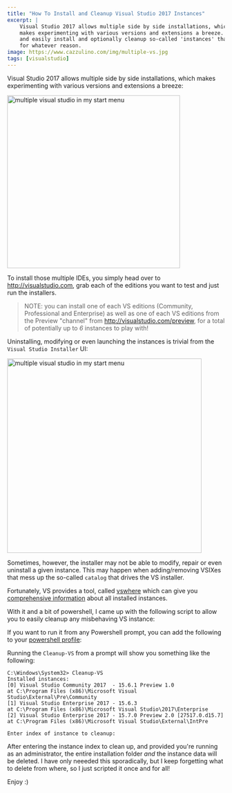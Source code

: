 ```yaml
---
title: "How To Install and Cleanup Visual Studio 2017 Instances"
excerpt: |
    Visual Studio 2017 allows multiple side by side installations, which 
    makes experimenting with various versions and extensions a breeze. Here's how you quickly 
    and easily install and optionally cleanup so-called 'instances' that may have become broken 
    for whatever reason.
image: https://www.cazzulino.com/img/multiple-vs.jpg
tags: [visualstudio]
---
```


Visual Studio 2017 allows multiple side by side installations, which 
makes experimenting with various versions and extensions a breeze:

<a href="https://www.cazzulino.com/img/multiple-vs.jpg"><img alt="multiple visual studio in my start menu" src="https://www.cazzulino.com/img/multiple-vs.jpg" width="400" /></a>

To install those multiple IDEs, you simply head over to http://visualstudio.com, grab 
each of the editions you want to test and just run the installers. 

> NOTE: you can install one of each VS editions (Community, Professional and Enterprise) 
> as well as one of each VS editions from the Preview "channel" from http://visualstudio.com/preview, 
> for a total of potentially up to *6* instances to play with!

Uninstalling, modifying or even launching the instances is trivial from 
the `Visual Studio Installer` UI:

<a href="https://www.cazzulino.com/img/vs2017-installer.png"><img alt="multiple visual studio in my start menu" src="https://www.cazzulino.com/img/vs2017-installer.png" width="450" /></a>

Sometimes, however, the installer may not be able to modify, repair or even uninstall 
a given instance. This may happen when adding/removing VSIXes that mess up the so-called 
`catalog` that drives the VS installer.

Fortunately, VS provides a tool, called [vswhere](https://blogs.msdn.microsoft.com/heaths/2017/04/21/vswhere-is-now-installed-with-visual-studio-2017/) which can give you [comprehensive information](https://blogs.msdn.microsoft.com/heaths/2017/02/25/vswhere-available/) about all installed instances.

With it and a bit of powershell, I came up with the following script to allow you to 
easily cleanup any misbehaving VS instance:

<script src="https://gist.github.com/kzu/91aaea46c020abe52bb21881be88597b.js?file=vscleanup.ps1"></script>

If you want to run it from any Powershell prompt, you can add the following to your 
[powershell profile](https://docs.microsoft.com/en-us/powershell/module/microsoft.powershell.core/about/about_profiles?view=powershell-6):

<script src="https://gist.github.com/kzu/91aaea46c020abe52bb21881be88597b.js?file=Microsoft.Powershell_profile.ps1"></script>

Running the `Cleanup-VS` from a prompt will show you something like the following:

```
C:\Windows\System32> Cleanup-VS
Installed instances:
[0] Visual Studio Community 2017  - 15.6.1 Preview 1.0                 at C:\Program Files (x86)\Microsoft Visual Studio\External\Pre\Community
[1] Visual Studio Enterprise 2017 - 15.6.3                             at C:\Program Files (x86)\Microsoft Visual Studio\2017\Enterprise
[2] Visual Studio Enterprise 2017 - 15.7.0 Preview 2.0 [27517.0.d15.7] at C:\Program Files (x86)\Microsoft Visual Studio\External\IntPre

Enter index of instance to cleanup: 
```

After entering the instance index to clean up, and provided you're running as an administrator,
the entire installation folder *and* the instance data will be deleted. I have only neeeded
this sporadically, but I keep forgetting what to delete from where, so I just scripted it 
once and for all!


Enjoy :)
